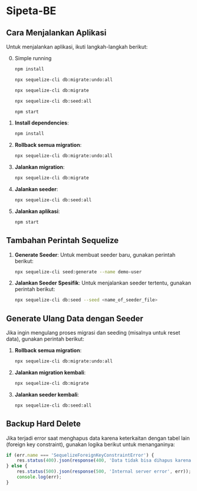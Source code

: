 # Sipeta-BE

## Cara Menjalankan Aplikasi

Untuk menjalankan aplikasi, ikuti langkah-langkah berikut:

0. Simple running 
    ```bash
    npm install
    ```

    ```bash
    npx sequelize-cli db:migrate:undo:all
    ```
    ```bash
    npx sequelize-cli db:migrate
    ```
    ```bash
    npx sequelize-cli db:seed:all
    ```
    ```bash
    npm start
    ```

1. **Install dependencies**:
    ```bash
    npm install
    ```

2. **Rollback semua migration**:
    ```bash
    npx sequelize-cli db:migrate:undo:all
    ```

3. **Jalankan migration**:
    ```bash
    npx sequelize-cli db:migrate
    ```

4. **Jalankan seeder**:
    ```bash
    npx sequelize-cli db:seed:all
    ```

5. **Jalankan aplikasi**:
    ```bash
    npm start
    ```

## Tambahan Perintah Sequelize

1. **Generate Seeder**:
    Untuk membuat seeder baru, gunakan perintah berikut:
    ```bash
    npx sequelize-cli seed:generate --name demo-user
    ```

2. **Jalankan Seeder Spesifik**:
    Untuk menjalankan seeder tertentu, gunakan perintah berikut:
    ```bash
    npx sequelize-cli db:seed --seed <name_of_seeder_file>
    ```

## Generate Ulang Data dengan Seeder

Jika ingin mengulang proses migrasi dan seeding (misalnya untuk reset data), gunakan perintah berikut:

1. **Rollback semua migration**:
    ```bash
    npx sequelize-cli db:migrate:undo:all
    ```

2. **Jalankan migration kembali**:
    ```bash
    npx sequelize-cli db:migrate
    ```

3. **Jalankan seeder kembali**:
    ```bash
    npx sequelize-cli db:seed:all
    ```

## Backup Hard Delete

Jika terjadi error saat menghapus data karena keterkaitan dengan tabel lain (foreign key constraint), gunakan logika berikut untuk menanganinya:

```javascript
if (err.name === 'SequelizeForeignKeyConstraintError') {
    res.status(400).json(response(400, 'Data tidak bisa dihapus karena masih digunakan pada tabel lain'));
} else {
    res.status(500).json(response(500, 'Internal server error', err));
    console.log(err);
}
